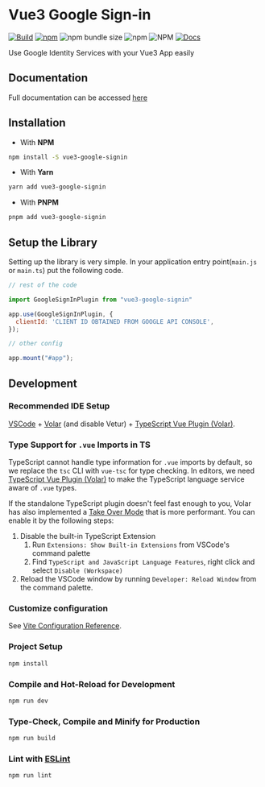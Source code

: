 # Vue3 Google Sign-in

[![Build](https://github.com/syetalabs/vue3-google-signin/actions/workflows/build.yaml/badge.svg)](https://github.com/syetalabs/vue3-google-signin/actions/workflows/build.yaml) [![npm](https://img.shields.io/npm/v/vue3-google-signin)](https://www.npmjs.com/package/vue3-google-signin) ![npm bundle size](https://img.shields.io/bundlephobia/minzip/vue3-google-signin) ![npm](https://img.shields.io/npm/dw/vue3-google-signin) ![NPM](https://img.shields.io/npm/l/vue3-google-signin) [![Docs](https://img.shields.io/badge/docs-Read%20Now-green)](https://vue3-google-signin.syetalabs.io/)

Use Google Identity Services with your Vue3 App easily

## Documentation

Full documentation can be accessed [here](https://vue3-google-signin.syetalabs.io/)

## Installation

- With **NPM**

```bash
npm install -S vue3-google-signin
```

- With **Yarn**

```bash
yarn add vue3-google-signin
```

- With **PNPM**

```bash
pnpm add vue3-google-signin
```

## Setup the Library

Setting up the library is very simple. In your application entry point(`main.js` or `main.ts`)
put the following code.

```js
// rest of the code

import GoogleSignInPlugin from "vue3-google-signin"

app.use(GoogleSignInPlugin, {
  clientId: 'CLIENT ID OBTAINED FROM GOOGLE API CONSOLE',
});

// other config

app.mount("#app");
```

## Development

### Recommended IDE Setup

[VSCode](https://code.visualstudio.com/) + [Volar](https://marketplace.visualstudio.com/items?itemName=johnsoncodehk.volar) (and disable Vetur) + [TypeScript Vue Plugin (Volar)](https://marketplace.visualstudio.com/items?itemName=johnsoncodehk.vscode-typescript-vue-plugin).

### Type Support for `.vue` Imports in TS

TypeScript cannot handle type information for `.vue` imports by default, so we replace the `tsc` CLI with `vue-tsc` for type checking. In editors, we need [TypeScript Vue Plugin (Volar)](https://marketplace.visualstudio.com/items?itemName=johnsoncodehk.vscode-typescript-vue-plugin) to make the TypeScript language service aware of `.vue` types.

If the standalone TypeScript plugin doesn't feel fast enough to you, Volar has also implemented a [Take Over Mode](https://github.com/johnsoncodehk/volar/discussions/471#discussioncomment-1361669) that is more performant. You can enable it by the following steps:

1. Disable the built-in TypeScript Extension
    1) Run `Extensions: Show Built-in Extensions` from VSCode's command palette
    2) Find `TypeScript and JavaScript Language Features`, right click and select `Disable (Workspace)`
2. Reload the VSCode window by running `Developer: Reload Window` from the command palette.

### Customize configuration

See [Vite Configuration Reference](https://vitejs.dev/config/).

### Project Setup

```sh
npm install
```

### Compile and Hot-Reload for Development

```sh
npm run dev
```

### Type-Check, Compile and Minify for Production

```sh
npm run build
```

### Lint with [ESLint](https://eslint.org/)

```sh
npm run lint
```
